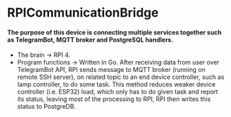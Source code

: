 # RPICommunicationBridge
#### The purpose of this device is connecting multiple services together such as TelegramBot, MQTT broker and PostgreSQL handlers. 

- The brain -> RPI 4.
- Program functions -> Written in Go. After receiving data from user over TelegramBot API, RPI sends message to MQTT broker (running on remote SSH server), on related topic to an end device controller, such as lamp controller, to do some task.
This method reduces weaker device controller (i.e. ESP32) load, which only has to do given task and report its status, leaving most of the processing to RPI, RPI then writes this status to PostgreDB. 

